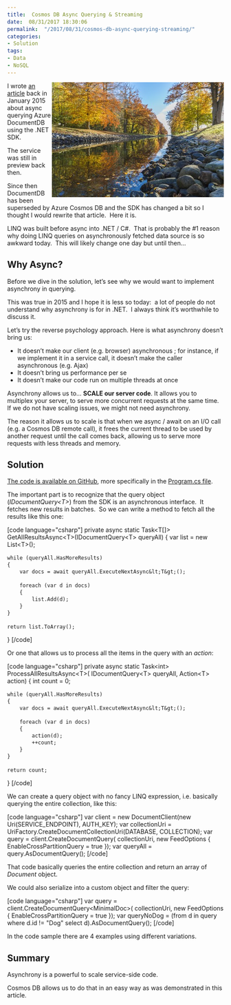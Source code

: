 ```yaml
---
title:  Cosmos DB Async Querying & Streaming
date:  08/31/2017 18:30:06
permalink:  "/2017/08/31/cosmos-db-async-querying-streaming/"
categories:
- Solution
tags:
- Data
- NoSQL
---
```

<img style="border:0 currentcolor;float:right;display:inline;background-image:none;" title="pexels-photo-223022[1]" src="assets/2017/8/cosmos-db-async-querying-streaming/pexels-photo-2230221.jpg" alt="pexels-photo-223022[1]" width="400" height="267" align="right" border="0" />I wrote <a href="https://vincentlauzon.com/2015/01/06/documentdb-async-querying-streaming/" target="_blank" rel="noopener">an article</a> back in January 2015 about async querying Azure DocumentDB using the .NET SDK.

The service was still in preview back then.

Since then DocumentDB has been superseded by Azure Cosmos DB and the SDK has changed a bit so I thought I would rewrite that article.  Here it is.

LINQ was built before async into .NET / C#.  That is probably the #1 reason why doing LINQ queries on asynchronously fetched data source is so awkward today.  This will likely change one day but until then…
<h2>Why Async?</h2>
Before we dive in the solution, let’s see why we would want to implement asynchrony in querying.

This was true in 2015 and I hope it is less so today:  a lot of people do not understand why asynchrony is for in .NET.  I always think it’s worthwhile to discuss it.

Let’s try the reverse psychology approach. Here is what asynchrony doesn’t bring us:
<ul>
 	<li>It doesn’t make our client (e.g. browser) asynchronous ; for instance, if we implement it in a service call, it doesn’t make the caller asynchronous (e.g. Ajax)</li>
 	<li>It doesn’t bring us performance per se</li>
 	<li>It doesn’t make our code run on multiple threads at once</li>
</ul>
Asynchrony allows us to… <strong>SCALE our server code</strong>. It allows you to multiplex your server, to serve more concurrent requests at the same time. If we do not have scaling issues, we might not need asynchrony.

The reason it allows us to scale is that when we async / await on an I/O call (e.g. a Cosmos DB remote call), it frees the current thread to be used by another request until the call comes back, allowing us to serve more requests with less threads and memory.
<h2>Solution</h2>
<a href="https://github.com/vplauzon/cosmos-db/tree/master/Cosmos-DB-AsyncQueries/DemoAsyncQuery" target="_blank" rel="noopener">The code is available on GitHub</a>, more specifically in the <a href="https://github.com/vplauzon/cosmos-db/blob/master/Cosmos-DB-AsyncQueries/DemoAsyncQuery/Program.cs" target="_blank" rel="noopener">Program.cs file</a>.

The important part is to recognize that the query object (<em>IDocumentQuery&lt;T&gt;</em>) from the SDK is an asynchronous interface.  It fetches new results in batches.  So we can write a method to fetch all the results like this one:

[code language="csharp"]
private async static Task&lt;T[]&gt; GetAllResultsAsync&lt;T&gt;(IDocumentQuery&lt;T&gt; queryAll)
{
    var list = new List&lt;T&gt;();

    while (queryAll.HasMoreResults)
    {
        var docs = await queryAll.ExecuteNextAsync&lt;T&gt;();

        foreach (var d in docs)
        {
            list.Add(d);
        }
    }

    return list.ToArray();
}
[/code]

Or one that allows us to process all the items in the query with an <em>action</em>:

[code language="csharp"]
private async static Task&lt;int&gt; ProcessAllResultsAsync&lt;T&gt;(
    IDocumentQuery&lt;T&gt; queryAll,
    Action&lt;T&gt; action)
{
    int count = 0;

    while (queryAll.HasMoreResults)
    {
        var docs = await queryAll.ExecuteNextAsync&lt;T&gt;();

        foreach (var d in docs)
        {
            action(d);
            ++count;
        }
    }

    return count;
}
[/code]

We can create a query object with no fancy LINQ expression, i.e. basically querying the entire collection, like this:

[code language="csharp"]
var client = new DocumentClient(new Uri(SERVICE_ENDPOINT), AUTH_KEY);
var collectionUri = UriFactory.CreateDocumentCollectionUri(DATABASE, COLLECTION);
var query = client.CreateDocumentQuery(
    collectionUri,
    new FeedOptions
    {
        EnableCrossPartitionQuery = true
    });
var queryAll = query.AsDocumentQuery();
[/code]

That code basically queries the entire collection and return an array of <em>Document</em> object.

We could also serialize into a custom object and filter the query:

[code language="csharp"]
var query = client.CreateDocumentQuery&lt;MinimalDoc&gt;(
    collectionUri,
    new FeedOptions
    {
        EnableCrossPartitionQuery = true
    });
var queryNoDog = (from d in query
                    where d.id != &quot;Dog&quot;
                    select d).AsDocumentQuery();
[/code]

In the code sample there are 4 examples using different variations.
<h2>Summary</h2>
Asynchrony is a powerful to scale service-side code.

Cosmos DB allows us to do that in an easy way as was demonstrated in this article.